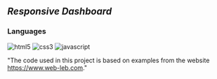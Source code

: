 ﻿
<h2><i>﻿Responsive Dashboard </i></h2>
<h3>Languages</h3>
<p>
   <img src="https://img.shields.io/badge/HTML5-E34F26?style=for-the-badge&logo=html5&logoColor=white" alt="html5" />
   <img src="https://img.shields.io/badge/CSS3-1572B6?style=for-the-badge&logo=css3&logoColor=white" alt="css3" />
   <img src="https://img.shields.io/badge/JavaScript-323330?style=for-the-badge&logo=javascript&logoColor=F7DF1E" alt="javascript" />

</p>

"The code used in this project is based on examples from the website https://www.web-leb.com."








